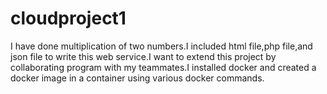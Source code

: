 # cloudproject1
I have done multiplication of two numbers.I included html file,php file,and json file to write this web service.I want to extend this project by collaborating program with my teammates.I installed docker and created a docker image in a container using various docker commands.
